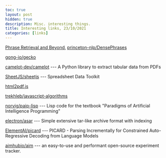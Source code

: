 ```yaml
---
toc: true
layout: post
hidden: true
description: Misc. interesting things.
title: Interesting links, 23/10/2021
categories: [links]
---
```


[Phrase Retrieval and Beyond](https://princeton-nlp.github.io/phrase-retrieval-and-beyond/), 
[princeton-nlp/DensePhrases](https://github.com/princeton-nlp/DensePhrases)

[gong-io/gecko](https://github.com/gong-io/gecko)

[camelot-dev/camelot](https://github.com/camelot-dev/camelot) --- A Python library to extract tabular data from PDFs

[SheetJS/sheetjs](https://github.com/SheetJS/sheetjs) --- Spreadsheet Data Toolkit

[html2pdf.js](https://github.com/eKoopmans/html2pdf.js)

[trekhleb/javascript-algorithms](https://github.com/trekhleb/javascript-algorithms)

[norvig/paip-lisp](https://github.com/norvig/paip-lisp) --- Lisp code for the textbook "Paradigms of Artificial Intelligence Programming"

[electron/asar](https://github.com/electron/asar) --- Simple extensive tar-like archive format with indexing

[ElementAI/picard](https://github.com/ElementAI/picard) --- PICARD - Parsing Incrementally for Constrained Auto-Regressive Decoding from Language Models

[aimhubio/aim](https://github.com/aimhubio/aim) --- an easy-to-use and performant open-source experiment tracker.

